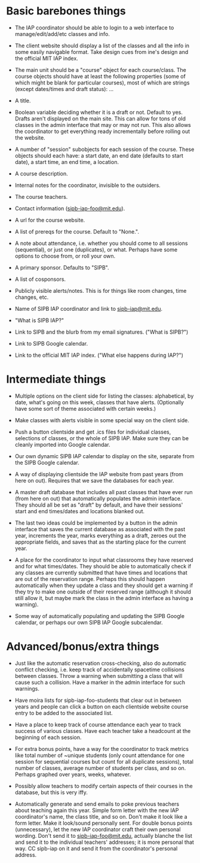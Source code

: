 Basic barebones things
======================

+ The IAP coordinator should be able to login to a web interface to manage/edit/add/etc classes and info.

+ The client website should display a list of the classes and all the info in some easily navigable format. Take design cues from ine's design and the official MIT IAP index.

+ The main unit should be a "course" object for each course/class. The course objects should have at least the following properties (some of which might be blank for particular courses), most of which are strings (except dates/times and draft status):
...
- A title.

- Boolean variable deciding whether it is a draft or not. Default to yes. Drafts aren't displayed on the main site. This can allow for tons of old classes in the admin interface that may or may not run. This also allows the coordinator to get everything ready incrementally before rolling out the website.

- A number of "session" subobjects for each session of the course. These objects should each have: a start date, an end date (defaults to start date), a start time, an end time, a location.

- A course description.

- Internal notes for the coordinator, invisible to the outsiders.

- The course teachers.

- Contact information (sipb-iap-foo@mit.edu).

- A url for the course website.

- A list of prereqs for the course. Default to "None.".

- A note about attendance, i.e. whether you should come to all sessions (sequential), or just one (duplicates), or what. Perhaps have some options to choose from, or roll your own.

- A primary sponsor. Defaults to "SIPB".

- A list of cosponsors.

- Publicly visible alerts/notes. This is for things like room changes, time changes, etc.

+ Name of SIPB IAP coordinator and link to sipb-iap@mit.edu.

+ "What is SIPB IAP?"

+ Link to SIPB and the blurb from my email signatures. ("What is SIPB?")

+ Link to SIPB Google calendar.

+ Link to the official MIT IAP index. ("What else happens during IAP?")

Intermediate things
===================

+ Multiple options on the client side for listing the classes: alphabetical, by date, what's going on this week, classes that have alerts. (Optionally have some sort of theme associated with certain weeks.)

+ Make classes with alerts visible in some special way on the client side.

+ Push a button clientside and get .ics files for individual classes, selections of classes, or the whole of SIPB IAP. Make sure they can be cleanly imported into Google calendar.

+ Our own dynamic SIPB IAP calendar to display on the site, separate from the SIPB Google calendar.

+ A way of displaying clientside the IAP website from past years (from here on out). Requires that we save the databases for each year.

+ A master draft database that includes all past classes that have ever run (from here on out) that automatically populates the admin interface. They should all be set as "draft" by default, and have their sessions' start and end times/dates and locations blanked out.

+ The last two ideas could be implemented by a button in the admin interface that saves the current database as associated with the past year, increments the year, marks everything as a draft, zeroes out the appropriate fields, and saves that as the starting place for the current year.

+ A place for the coordinator to input what classrooms they have reserved and for what times/dates. They should be able to automatically check if any classes are currently submitted that have times and locations that are out of the reservation range. Perhaps this should happen automatically when they update a class and they should get a warning if they try to make one outside of their reserved range (although it should still allow it, but maybe mark the class in the admin interface as having a warning).

+ Some way of automatically populating and updating the SIPB Google calendar, or perhaps our own SIPB IAP Google subcalendar.

Advanced/bonus/extra things
===========================

+ Just like the automatic reservation cross-checking, also do automatic conflict checking, i.e. keep track of accidentally spacetime collisions between classes. Throw a warning when submitting a class that will cause such a collision. Have a marker in the admin interface for such warnings.

+ Have moira lists for sipb-iap-foo-students that clear out in between years and people can click a button on each clientside website course entry to be added to the associated list.

+ Have a place to keep track of course attendance each year to track success of various classes. Have each teacher take a headcount at the beginning of each session.

+ For extra bonus points, have a way for the coordinator to track metrics like total number of ~unique students (only count attendance for one session for sequential courses but count for all duplicate sessions), total number of classes, average number of students per class, and so on. Perhaps graphed over years, weeks, whatever.

+ Possibly allow teachers to modify certain aspects of their courses in the database, but this is very iffy.

+ Automatically generate and send emails to poke previous teachers about teaching again this year. Simple form letter with the new IAP coordinator's name, the class title, and so on. Don't make it look like a form letter. Make it look/sound personally sent. For double bonus points (unnecessary), let the new IAP coordinator craft their own personal wording. Don't send it to sipb-iap-foo@mit.edu, actually blanche the list and send it to the individual teachers' addresses; it is more personal that way. CC sipb-iap on it and send it from the coordinator's personal address.
